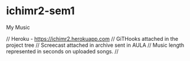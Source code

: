 # ichimr2-sem1
My Music

// Heroku - https://ichimr2.herokuapp.com //
GiTHooks attached in the project tree //
Screecast attached in archive sent in AULA //
Music length represented in seconds on uploaded songs. //
